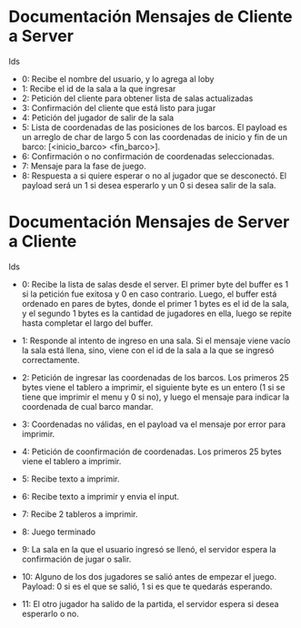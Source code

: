 

# Documentación Mensajes de Cliente a Server

Ids

  - 0: Recibe el nombre del usuario, y lo agrega al loby
  - 1: Recibe el id de la sala a la que ingresar
  - 2: Petición del cliente para obtener lista de salas actualizadas
  - 3: Confirmación del cliente que está listo para jugar
  - 4: Petición del jugador de salir de la sala
  - 5: Lista de coordenadas de las posiciones de los barcos. El payload es un arreglo de char de largo 5 con las coordenadas de inicio y fin de un barco: [<inicio_barco> <fin_barco>].
  - 6: Confirmación o no confirmación de coordenadas seleccionadas.
  - 7: Mensaje para la fase de juego.
  - 8: Respuesta a si quiere esperar o no al jugador que se desconectó. El payload será un 1 si desea esperarlo y un 0 si desea salir de la sala.


# Documentación Mensajes de Server a Cliente

Ids

  - 0: Recibe la lista de salas desde el server. El primer byte del buffer es 1 si la petición fue exitosa y 0 en caso contrario. Luego, el buffer está ordenado en pares de bytes, donde el primer 1 bytes es el id de la sala, y el segundo 1 bytes es la cantidad de jugadores en ella, luego se repite hasta completar el largo del buffer.
  - 1: Responde al intento de ingreso en una sala. Si el mensaje viene vacío la sala está llena, sino, viene con el id de la sala a la que se ingresó correctamente.
  - 2: Petición de ingresar las coordenadas de los barcos. Los primeros 25 bytes viene el tablero a imprimir, el siguiente byte es un entero (1 si se tiene que imprimir el menu y 0 si no), y luego el mensaje para indicar la coordenada de cual barco mandar.
  - 3: Coordenadas no válidas, en el payload va el mensaje por error para imprimir.


  - 4: Petición de coonfirmación de coordenadas. Los primeros 25 bytes viene el tablero a imprimir.
  - 5: Recibe texto a imprimir.
  - 6: Recibe texto a imprimir y envia el input.
  - 7: Recibe 2 tableros a imprimir.
  - 8: Juego terminado

  - 9: La sala en la que el usuario ingresó se llenó, el servidor espera la confirmación de jugar o salir.
  - 10: Alguno de los dos jugadores se salió antes de empezar el juego. Payload: 0 si es el que se salió, 1 si es que te quedarás esperando.
  - 11: El otro jugador ha salido de la partida, el servidor espera si desea esperarlo o no.
